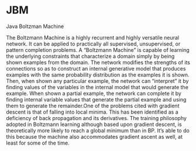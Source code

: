 JBM
===

Java Boltzman Machine

The Boltzmann Machine is a highly recurrent and highly versatile neural network. It can be applied to practically all supervised, unsupervised, or pattern completion problems. A “Boltzmann Machine” is capable of learning the underlying constraints that characterize a domain simply by being shown examples from the domain. The network modifies the strengths of its connections so as to construct an internal generative model that produces examples with the same probability distribution as the examples it is shown. Then, when shown any particular example, the network can “interpret” it by finding values of the variables in the internal model that would generate the example. When shown a partial example, the network can complete it by finding internal variable values that generate the partial example and using them to generate the remainder.One of the problems cited with gradient descent is that of falling into local minima. This has been identified as a deficiency of back propagation and its derivatives. The training philosophy adopted in Boltzmann learning although based upon gradient descent, is theoretically more likely to reach a global minimum than in BP. It’s able to do this because the machine also accommodates gradient ascent as well, at least for some of the time.
